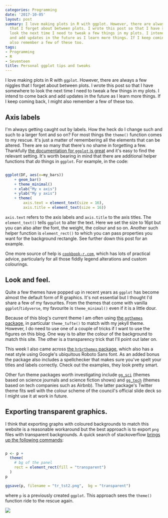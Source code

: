 ```yaml
---
categories: Programming
date: '2017-10-05'
layout: post
summary: I love making plots in R with ggplot. However, there are always a few niggles
  that I forget about between plots. I wrote this post so that I have somewhere to
  look the next time I need to tweak a few things in my plots. I intend to come back
  and add updates in the future as I learn more things. If I keep coming back, I might
  also remember a few of these too.
tags:
- Programming
- R
- Seventeen
title: Personal ggplot tips and tweaks
---
```


I love making plots in R with `ggplot`. However, there are always a few niggles that I forget about between plots. I wrote this post so that I have somewhere to look the next time I need to tweak a few things in my plots. I intend to come back and add updates in the future as I learn more things. If I keep coming back, I might also remember a few of these too.

## Axis labels
I'm always getting caught out by labels. How the heck do I change such and such to a larger font and so on? For most things the `theme()` function comes to my rescue. It's just a matter of remembering all the elements that can be altered. There are so many that there's no shame in forgetting a few. Thankfully [the documentation for `ggplot` is great]() and it's easy to find the relevant setting. It's worth bearing in mind that there are additional helper functions that *do* things in `ggplot`. For example, in the code:

```r

ggplot(DF, aes(x=my_bars))
	+ geom_bar()
	+ theme_minimal()
	+ xlab("My x axis")
	+ ylab("My y axis")
	+ theme(
  		axis.text = element_text(size = 16),
  		axis.title = element_text(size = 16))
```

`axis.text` refers to the axis labels and `axis.title` to the axis titles. The `element_text()` tells `ggplot` to alter the text. Here we set the size to 16pt but you can also alter the font, the weight, the colour and so on. Another such helper function is `element_rect()` to which you can pass properties you want for the background rectangle. See further down this post for an example.

One more source of help is [`cookbook-r.com`](http://www.cookbook-r.com), which has lots of practical advice, particularly for all those fiddly legend alterations and custom colourings.

## Look and feel.
Quite a few themes have popped up in recent years as `ggplot` has become almost the default form of R graphics. It's not essential but I thought I'd share a few of my favourites. From the themes that come with vanilla `ggplot`/`tidyverse`, my favourite is `theme_minimal()` even if it is a little dour.

Because of this blog's current theme I am often using [the `ggthemes` package](https://github.com/jrnold/ggthemes), in particular `theme_tufte()` to match with my jekyll theme. However, I do need to use one of a couple of tricks if I want to use the figures on this blog. One way is to alter the colour of the background to match this site. The other is a transparency trick that I'll point out later on.

This week I also came across [the `hrbrthemes` package](https://hrbrmstr.github.io/hrbrthemes/), which also has a neat style using Google's ubiquitous Roboto Sans font. As an added bonus the package also includes a spellchecker that makes sure you've spelt your titles and labels correctly. Check out the examples, they look pretty smart.

Other fun theme packages worth investigating include [`gg_sci`](https://ggsci.net) (themes based on science journals and science fiction shows) and [`gg_tech`](https://github.com/ricardo-bion/ggtech) (themes based on tech companies such as Airbnb). The latter package's Twitter theme fits well with the colour scheme of the council's official slide deck so I might use it at work in future.

## Exporting transparent graphics.
I think that exporting graphs with coloured backgrounds to match this website is a reasonable workaround but the best approach is to export `png` files with transparent backgrounds. A quick search of stackoverflow [brings up the following commands](https://stackoverflow.com/questions/7455046/how-to-make-graphics-with-transparent-background-in-r-using-ggplot2#7455481):

```r

p <- p +
  theme(
  	# bg of the panel
    rect = element_rect(fill = "transparent") 
  )
p

ggsave(p, filename = "tr_tst2.png",  bg = "transparent")
```

where `p` is a previously created `ggplot`. This approach sees the `theme()` function ride to the rescue again.

![](/static/images/other/transparency_test.png)